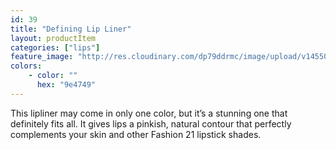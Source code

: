 ```yaml
---
id: 39
title: "Defining Lip Liner"
layout: productItem
categories: ["lips"]
feature_image: "http://res.cloudinary.com/dp79ddrmc/image/upload/v1455006447/products/definingLipLiner.jpg"
colors:
    - color: ""
      hex: "9e4749"
---
```

This lipliner may come in only one color, but it’s a stunning one that definitely fits all. It gives lips a pinkish, natural contour that perfectly complements your skin and other Fashion 21 lipstick shades.